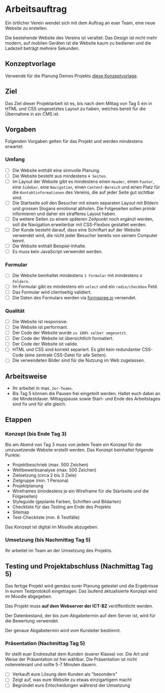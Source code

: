 # Arbeitsauftrag

Ein örtlicher Verein wendet sich mit dem Auftrag an euer Team, eine neue Website zu erstellen.

Die bestehende Website des Vereins ist veraltet: Das Design ist nicht mehr modern, auf mobilen Geräten ist die Website kaum zu bedienen und die Ladezeit beträgt mehrere Sekunden.

## Konzeptvorlage

Verwende für die Planung Deines Projekts [diese Konzeptvorlage](https://github.com/IctBerufsbildungZentralschweiz/modul-101-projekt/raw/master/src/Projektarbeit_M101_Konzept_VORLAGE.docx).

## Ziel

Das Ziel dieser Projektarbeit ist es, bis nach dem Mittag von Tag 5 ein in HTML und CSS umgesetztes Layout zu haben, welches bereit für die Übernahme in ein CMS ist.

## Vorgaben

Folgenden Vorgaben gelten für das Projekt und werden mindestens erwartet.

### Umfang

* [ ] Die Website enthält eine sinnvolle Planung.
* [ ] Die Website besteht aus mindestens `4 Seiten`.
* [ ] Im Layout der Website gibt es mindestens einen `Header`, einen `Footer`, eine `Sidebar`, eine `Navigation`, einen `Content-Bereich` und einen Platz für die `Kontaktinformationen` des Vereins, die auf jeder Seite gut sichtbar sind.
* [ ] Die Startseite soll den Besucher mit einem separaten Layout mit Bildern und grossen Slogans emotional abholen. Die Folgeseiten sollen primär informieren und daher ein strafferes Layout haben.
* [ ] Da weitere Seiten zu einem späteren Zeitpunkt noch ergänzt werden, soll die Navigation erweiterbar mit 
CSS-Flexbox gestaltet werden.
* [ ] Der Kunde besteht darauf, dass eine Schriftart auf der Website verwendet wird, die nicht jeder Besucher bereits von seinem Computer kennt.
* [ ] Die Website enthält Beispiel-Inhalte.
* [ ] Es muss kein JavaScript verwendet werden.

### Formular

* [ ] Die Website beinhaltet mindestens `1 Formular` mit mindestens `4 Feldern`.
* [ ] Im Formular gibt es mindestens ein `select` und ein `radio/checkbox` Feld.
* [ ] Das Formular wird clientseitig validiert.
* [ ] Die Daten des Formulars werden via [formspree.io](https://formspree.io/) versendet.

### Qualität 

* [ ] Die Website ist responsive.
* [ ] Die Website ist performant.
* [ ] Der Code der Website wurde `zu 100% selber umgesetzt`.
* [ ] Der Code der Website ist übersichtlich formatiert.
* [ ] Der Code der Website ist valide.
* [ ] HTML und CSS sind korrekt separiert. Es gibt kein redundanter CSS-Code (eine zentrale CSS-Datei für alle Seiten).
* [ ] Die verwendeten Bilder sind für die Nutzung im Web zugelassen.

## Arbeitsweise

* Ihr arbeitet in max. `2er-Teams`.
* Bis Tag 5 können die Pausen frei eingeteilt werden. Haltet euch dabei an die Mindestdauer. Mittagspause sowie Start- und Ende des Arbeitstages sind fix und für alle gleich.

## Etappen

### Konzept (bis Ende Tag 3)

Bis am Abend von Tag 3 muss von jedem Team ein Konzept für die umzusetzende Website erstellt werden. Das Konzept beinhaltet folgende Punkte:

* Projektbeschrieb (max. 500 Zeichen)
* Wettbewerbsanalyse (max. 500 Zeichen)
* Zielsetzung (circa 2 bis 3 Ziele)
* Zielgruppe (min. 1 Persona)
* Projektplanung
* Wireframes (mindestens je ein Wireframe für die Startseite und die Folgeseiten)
* Styleguide (geplante Farben, Schriften und Bildarten)
* Checkliste für das Testing am Ende des Projekts
* Sitemap
* Test-Checkliste (min. 6 Testfälle)

Das Konzept ist digital im Moodle abzugeben.

### Umsetzung (bis Nachmittag Tag 5)

Ihr arbeitet im Team an der Umsetzung des Projekts.

## Testing und Projektabschluss (Nachmittag Tag 5)

Das fertige Projekt wird gemäss eurer Planung getestet und die Ergebnisse in eurem Testprotokoll eingetragen. Das 
laufend aktualisierte Konzept wird im Moodle abgegeben.

Das Projekt muss **auf dem Webserver der ICT-BZ** veröffentlicht werden.

Der Datenbestand, der bis zum Abgabetermin auf dem Server ist, wird für die Bewertung verwendet.

Der genaue Abgabetermin wird vom Kursleiter bestimmt.

### Präsentation (Nachmittag Tag 5)

Ihr stellt euer Endresultat dem Kunden (euerer Klasse) vor. Die Art und Weise der Präsentation ist frei wählbar. Die Präsentation ist nicht notenrelevant und sollte 5-7 Minuten dauern.

* [ ] Verkauft eure Lösung dem Kunden als "besonders"
* [ ] Zeigt auf, was eure Website zu etwas einzigartigem macht
* [ ] Begründet eure Entscheidungen während der Umsetzung
